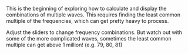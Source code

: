 This is the beginning of exploring how to calculate and display the combinations of multiple waves. This requires finding the least common multiple of the frequencies, which can get pretty heavy to process. 

Adjust the sliders to change frequency combinations. But watch out with some of the more complicated waves, sometimes the least common multiple can get above 1 million! (e.g. 79, 80, 81)